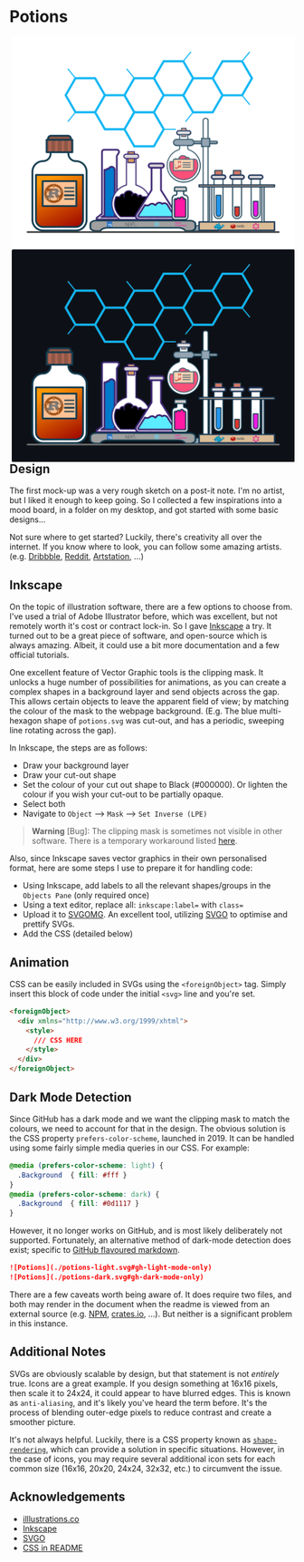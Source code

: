 # Potions

<img align="right" width="500" src="https://raw.githubusercontent.com/NashJames/Potions/master/src/potions-light.svg?sanitize=true#gh-light-mode-only" />
<img align="right" width="500" src="https://raw.githubusercontent.com/NashJames/Potions/master/src/potions-dark.svg?sanitize=true#gh-dark-mode-only" />

## Design

The first mock-up was a very rough sketch on a post-it note. I'm no artist, but I liked it enough to keep going. So I collected a few inspirations into a mood board, in a folder on my desktop, and got started with some basic designs...

Not sure where to get started? Luckily, there's creativity all over the internet. If you know where to look, you can follow some amazing artists. (e.g. [Dribbble](https://dribbble.com/shots/5781741-Potion-of-Wisdom-Speedpaint), [Reddit](https://www.reddit.com/r/Design/comments/b68bvu/heres_a_quick_breakdowntutorial_on_how_i_animate/), [Artstation](https://www.artstation.com/artwork/9m18kN), ...)

## Inkscape

On the topic of illustration software, there are a few options to choose from. I've used a trial of Adobe Illustrator before, which was excellent, but not remotely worth it's cost or contract lock-in. So I gave [Inkscape](https://inkscape.org/) a try. It turned out to be a great piece of software, and open-source which is always amazing. Albeit, it could use a bit more documentation and a few official tutorials.

One excellent feature of Vector Graphic tools is the clipping mask. It unlocks a huge number of possibilities for animations, as you can create a complex shapes in a background layer and send objects across the gap. This allows certain objects to leave the apparent field of view; by matching the colour of the mask to the webpage background. (E.g. The blue multi-hexagon shape of `potions.svg` was cut-out, and has a periodic, sweeping line rotating across the gap).

<!-- **To create a clipping mask:**  -->

In Inkscape, the steps are as follows:

- Draw your background layer
- Draw your cut-out shape
- Set the colour of your cut out shape to Black (#000000). Or lighten the colour if you wish your cut-out to be partially opaque.
- Select both
- Navigate to `Object` --> `Mask` --> `Set Inverse (LPE)`

> **Warning**
> [Bug]: The clipping mask is sometimes not visible in other software. There is a temporary workaround listed [here](https://gitlab.com/inkscape/inkscape/-/issues/3183).

Also, since Inkscape saves vector graphics in their own personalised format, here are some steps I use to prepare it for handling code:

- Using Inkscape, add labels to all the relevant shapes/groups in the `Objects Pane` (only required once)
- Using a text editor, replace all: `inkscape:label=` with `class=`
- Upload it to [SVGOMG](https://jakearchibald.github.io/svgomg/). An excellent tool, utilizing [SVGO](https://github.com/svg/svgo) to optimise and prettify SVGs.
- Add the CSS (detailed below)

## Animation

CSS can be easily included in SVGs using the `<foreignObject>` tag. Simply insert this block of code under the initial `<svg>` line and you're set.

```html
<foreignObject>
  <div xmlns="http://www.w3.org/1999/xhtml">
    <style>
      /// CSS HERE
    </style>
  </div>
</foreignObject>
```

## Dark Mode Detection

Since GitHub has a dark mode and we want the clipping mask to match the colours, we need to account for that in the design. The obvious solution is the CSS property `prefers-color-scheme`, launched in 2019. It can be handled using some fairly simple media queries in our CSS. For example:

<!-- prettier-ignore -->
```css
@media (prefers-color-scheme: light) {
  .Background  { fill: #fff }
}
@media (prefers-color-scheme: dark) {
  .Background  { fill: #0d1117 } 
}
```

However, it no longer works on GitHub, and is most likely deliberately not supported. Fortunately, an alternative method of dark-mode detection does exist; specific to [GitHub flavoured markdown](https://docs.github.com/en/get-started/writing-on-github/getting-started-with-writing-and-formatting-on-github/basic-writing-and-formatting-syntax#specifying-the-theme-an-image-is-shown-to).

```md
![Potions](./potions-light.svg#gh-light-mode-only)
![Potions](./potions-dark.svg#gh-dark-mode-only)
```

There are a few caveats worth being aware of. It does require two files, and both may render in the document when the readme is viewed from an external source (e.g. [NPM](https://www.npmjs.com/), [crates.io](https://crates.io/), ...). But neither is a significant problem in this instance.

## Additional Notes

SVGs are obviously scalable by design, but that statement is not _entirely_ true. Icons are a great example. If you design something at 16x16 pixels, then scale it to 24x24, it could appear to have blurred edges. This is known as `anti-aliasing`, and it's likely you've heard the term before. It's the process of blending outer-edge pixels to reduce contrast and create a smoother picture.

It's not always helpful. Luckily, there is a CSS property known as [`shape-rendering`](https://developer.mozilla.org/en-US/docs/Web/SVG/Attribute/shape-rendering), which can provide a solution in specific situations. However, in the case of icons, you may require several additional icon sets for each common size (16x16, 20x20, 24x24, 32x32, etc.) to circumvent the issue.

## Acknowledgements

- [illlustrations.co](https://illlustrations.co/)
- [Inkscape](https://inkscape.org/)
- [SVGO](https://github.com/svg/svgo)
- [CSS in README](https://github.com/sindresorhus/css-in-readme-like-wat)
